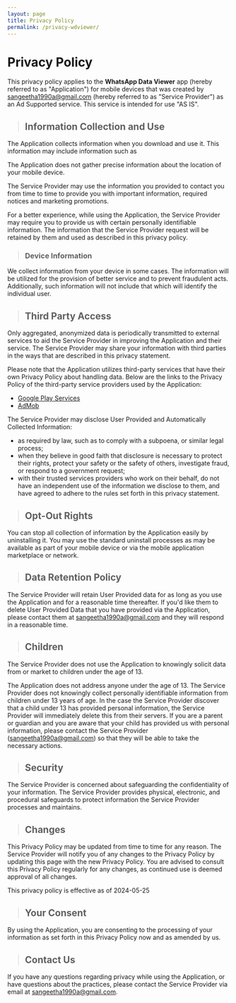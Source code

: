 ```yaml
---
layout: page
title: Privacy Policy
permalink: /privacy-wdviewer/
---
```


# Privacy Policy

This privacy policy applies to the **WhatsApp Data Viewer** app (hereby referred to as "Application") for mobile devices that was created by sangeetha1990a@gmail.com (hereby referred to as "Service Provider") as an Ad Supported service. This service is intended for use "AS IS".

> ## Information Collection and Use

The Application collects information when you download and use it. This information may include information such as

The Application does not gather precise information about the location of your mobile device.

The Service Provider may use the information you provided to contact you from time to time to provide you with important information, required notices and marketing promotions.

For a better experience, while using the Application, the Service Provider may require you to provide us with certain personally identifiable information. The information that the Service Provider request will be retained by them and used as described in this privacy policy.

> ### Device Information

We collect information from your device in some cases. The information will be utilized for the provision of better service and to prevent fraudulent acts. Additionally, such information will not include that which will identify the individual user.  


> ## Third Party Access

Only aggregated, anonymized data is periodically transmitted to external services to aid the Service Provider in improving the Application and their service. The Service Provider may share your information with third parties in the ways that are described in this privacy statement.

Please note that the Application utilizes third-party services that have their own Privacy Policy about handling data. Below are the links to the Privacy Policy of the third-party service providers used by the Application:

*   [Google Play Services](https://www.google.com/policies/privacy/)
*   [AdMob](https://support.google.com/admob/answer/6128543?hl=en)

The Service Provider may disclose User Provided and Automatically Collected Information:

*   as required by law, such as to comply with a subpoena, or similar legal process;
*   when they believe in good faith that disclosure is necessary to protect their rights, protect your safety or the safety of others, investigate fraud, or respond to a government request;
*   with their trusted services providers who work on their behalf, do not have an independent use of the information we disclose to them, and have agreed to adhere to the rules set forth in this privacy statement.

> ## Opt-Out Rights

You can stop all collection of information by the Application easily by uninstalling it. You may use the standard uninstall processes as may be available as part of your mobile device or via the mobile application marketplace or network.

> ## Data Retention Policy

The Service Provider will retain User Provided data for as long as you use the Application and for a reasonable time thereafter. If you'd like them to delete User Provided Data that you have provided via the Application, please contact them at sangeetha1990a@gmail.com and they will respond in a reasonable time.

> ## Children

The Service Provider does not use the Application to knowingly solicit data from or market to children under the age of 13.

The Application does not address anyone under the age of 13\. The Service Provider does not knowingly collect personally identifiable information from children under 13 years of age. In the case the Service Provider discover that a child under 13 has provided personal information, the Service Provider will immediately delete this from their servers. If you are a parent or guardian and you are aware that your child has provided us with personal information, please contact the Service Provider (sangeetha1990a@gmail.com) so that they will be able to take the necessary actions.

> ## Security

The Service Provider is concerned about safeguarding the confidentiality of your information. The Service Provider provides physical, electronic, and procedural safeguards to protect information the Service Provider processes and maintains.

> ## Changes

This Privacy Policy may be updated from time to time for any reason. The Service Provider will notify you of any changes to the Privacy Policy by updating this page with the new Privacy Policy. You are advised to consult this Privacy Policy regularly for any changes, as continued use is deemed approval of all changes.

This privacy policy is effective as of 2024-05-25

> ## Your Consent

By using the Application, you are consenting to the processing of your information as set forth in this Privacy Policy now and as amended by us.

> ## Contact Us

If you have any questions regarding privacy while using the Application, or have questions about the practices, please contact the Service Provider via email at sangeetha1990a@gmail.com.
